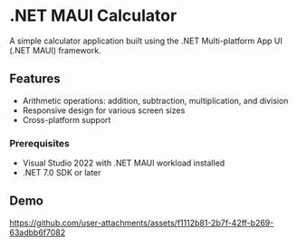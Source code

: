 # .NET MAUI Calculator

A simple calculator application built using the .NET Multi-platform App UI (.NET MAUI) framework.

## Features

- Arithmetic operations: addition, subtraction, multiplication, and division
- Responsive design for various screen sizes
- Cross-platform support

### Prerequisites

- Visual Studio 2022 with .NET MAUI workload installed
- .NET 7.0 SDK or later

## Demo
https://github.com/user-attachments/assets/f1112b81-2b7f-42ff-b269-63adbb6f7082



